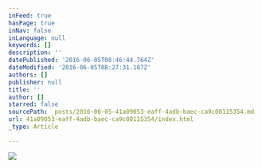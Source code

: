```yaml
---
inFeed: true
hasPage: true
inNav: false
inLanguage: null
keywords: []
description: ''
datePublished: '2016-06-05T08:46:44.764Z'
dateModified: '2016-06-05T08:27:31.187Z'
authors: []
publisher: null
title: ''
author: []
starred: false
sourcePath: _posts/2016-06-05-41a09053-eaff-4adb-baec-ca9c08115354.md
url: 41a09053-eaff-4adb-baec-ca9c08115354/index.html
_type: Article

---
```

![](https://the-grid-user-content.s3-us-west-2.amazonaws.com/f3b9b663-d0f4-4cc4-ad6c-ff443ec018a7.jpg)